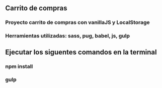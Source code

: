 ## Carrito de compras ##
### Proyecto carrito de compras con vanillaJS y LocalStorage ###
### Herramientas utilizadas: sass, pug, babel, js, gulp ###

## Ejecutar los siguentes comandos en la terminal
### npm install ###
### gulp ###